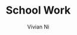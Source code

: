 ---
toc: true
layout: post
description: Study guides, notes, to-do lists
author: Vivian Ni
categories: [markdown]
title: School Work
---